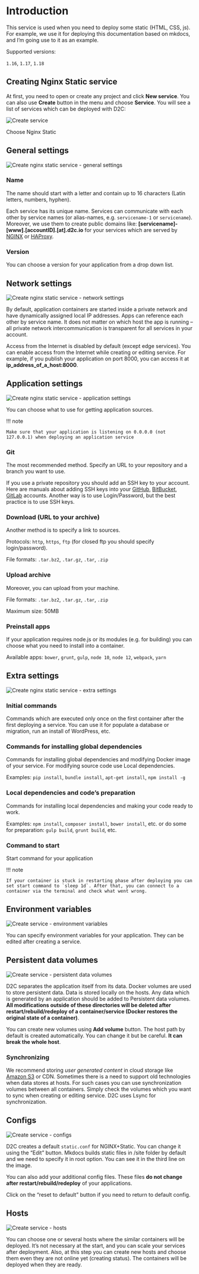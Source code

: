 # Introduction

This service is used when you need to deploy some static (HTML, CSS, js). For example, we use it for deploying this documentation based on mkdocs, and I’m going use to it as an example.

Supported versions:

`1.16`, `1.17`, `1.18`

## Creating Nginx Static service

At first, you need to open or create any project and click **New service**. You can also use **Create** button in the menu and choose **Service**. You will see a list of services which can be deployed with D2C:

![Create service](../../img/new_interface/create_service.png)

Choose Nginx Static

## General settings

![Create nginx static service - general settings](../../img/new_interface/creating_service_nginx_static_general_settings.png)

### Name

The name should start with a letter and contain up to 16 characters (Latin letters, numbers, hyphen).

Each service has its unique name. Services can communicate with each other by service names (or alias-names, e.g. `servicename-1` or `servicename`). Moreover, we use them to create public domains like: **[servicename]-[www].[accountID].[at].d2c.io** for your services which are served by [NGINX](/services/other-services/nginx) or [HAProxy](/services/other-services/haproxy).

### Version

You can choose a version for your application from a drop down list.

## Network settings

![Create nginx static service - network settings](../../img/new_interface/creating_service_nginx_static_network_settings.png)

By default, application containers are started inside a private network and have dynamically assigned local IP addresses. Apps can reference each other by service name. It does not matter on which host the app is running – all private network intercommunication is transparent for all services in your account.

Access from the Internet is disabled by default (except edge services). You can enable access from the Internet while creating or editing service. For example, if you publish your application on port 8000, you can access it at **ip_address_of_a_host:8000**.

## Application settings

![Create nginx static service - application settings](../../img/new_interface/creating_service_nginx_static_application_settings.png)

You can choose what to use for getting application sources.

!!! note

    Make sure that your application is listening on 0.0.0.0 (not 127.0.0.1) when deploying an application service

### Git

The most recommended method. Specify an URL to your repository and a branch you want to use.

If you use a private repository you should add an SSH key to your account. Here are manuals about adding SSH keys into your [GitHub](https://help.github.com/articles/adding-a-new-ssh-key-to-your-github-account/), [BitBucket](https://confluence.atlassian.com/bitbucket/add-an-ssh-key-to-an-account-302811853.html), [GitLab](https://docs.gitlab.com/ee/ssh/#adding-a-ssh-key-to-your-gitlab-account) accounts. Another way is to use Login/Password, but the best practice is to use SSH keys.

### Download (URL to your archive)

Another method is to specify a link to sources.

Protocols: `http`, `https`, `ftp` (for closed ftp you should specify login/password).

File formats: `.tar.bz2`, `.tar.gz`, `.tar`, `.zip`

### Upload archive

Moreover, you can upload from your machine.

File formats: `.tar.bz2`, `.tar.gz`, `.tar`, `.zip`

Maximum size: 50MB

### Preinstall apps

If your application requires node.js or its modules (e.g. for building) you can choose what you need to install into a container.

Available apps: `bower`, `grunt`, `gulp`, `node 10`, `node 12`, `webpack`, `yarn`

## Extra settings

![Create nginx static service - extra settings](../../img/new_interface/creating_service_nginx_static_extra_settings.png)

### Initial commands

Commands which are executed only once on the first container after the first deploying a service. You can use it for populate a database or migration, run an install of WordPress, etc.

### Commands for installing global dependencies

Commands for installing global dependencies and modifying Docker image of your service. For modifying source code use Local dependencies.

Examples: `pip install`, `bundle install`, `apt-get install`, `npm install -g`

### Local dependencies and code’s preparation

Commands for installing local dependencies and making your code ready to work.

Examples: `npm install`, `composer install`, `bower install`, etc. or do some for preparation: `gulp build`, `grunt build`, etc.

### Command to start

Start command for your application

!!! note

    If your container is stuck in restarting phase after deploying you can set start command to `sleep 1d`. After that, you can connect to a container via the terminal and check what went wrong.

## Environment variables

![Create service - environment variables](../../img/new_interface/creating_service_db_env.png)

You can specify environment variables for your application. They can be edited after creating a service.

## Persistent data volumes

![Create service - persistent data volumes](../../img/new_interface/creating_service_nginx_static_volumes.png)

D2C separates the application itself from its data. Docker volumes are used to store persistent data. Data is stored locally on the hosts. Any data which is generated by an application should be added to Persistent data volumes. **All modifications outside of these directories will be deleted after restart/rebuild/redeploy of a container/service (Docker restores the original state of a container)**.

You can create new volumes using **Add volume** button.
The host path by default is created automatically. You can change it but be careful. **It can break the whole host**.

### Synchronizing

We recommend storing _user generated content_ in cloud storage like [Amazon S3](https://aws.amazon.com/s3/) or CDN. Sometimes there is a need to support old technologies when data stores at hosts. For such cases you can use synchronization volumes between all containers. Simply check the volumes which you want to sync when creating or editing service. D2C uses Lsync for synchronization.

## Configs

![Create service - configs](../../img/new_interface/creating_service_nginx_static_configs.png)

D2C creates a default `static.conf` for NGINX+Static. You can change it using the “Edit” button. Mkdocs builds static files in /site folder by default and we need to specify it in root option. You can see it in the third line on the image.

You can also add your additional config files. These files **do not change after restart/rebuild/redeploy** of your applications.

Click on the “reset to default” button if you need to return to default config.

## Hosts

![Create service - hosts](../../img/new_interface/creating_service_single_host.png)

You can choose one or several hosts where the similar containers will be deployed. It’s not necessary at the start, and you can scale your services after deployment. Also, at this step you can create new hosts and choose them even they are not online yet (creating status). The containers will be deployed when they are ready.
